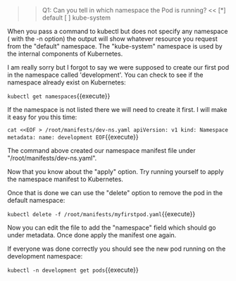 >>Q1: Can you tell in which namespace the Pod is running? <<
[*] default
[ ] kube-system

When you pass a command to kubectl but does not specify any namespace ( with the -n option) the output will show whatever resource you request from the "default" namespace. The "kube-system" namespace is used by the internal components of Kubernetes.

I am really sorry but I forgot to say we were supposed to create our first pod in the namespace called 'development'. You can check to see if the namespace already exist on Kubernetes:

`kubectl get namespaces`{{execute}}

If the namespace is not listed there we will need to create it first. I will make it easy for you this time:

`cat <<EOF > /root/manifests/dev-ns.yaml
apiVersion: v1
kind: Namespace
metadata:
  name: development
EOF`{{execute}}

The command above created our namespace manifest file under "/root/manifests/dev-ns.yaml".

Now that you know about the "apply" option. Try running yourself to apply the namespace manifest to Kubernetes.

Once that is done we can use the "delete" option to remove the pod in the default namespace:

`kubectl delete -f /root/manifests/myfirstpod.yaml`{{execute}}

Now you can edit the file to add the "namespace" field which should go under metadata. Once done apply the manifest one again.

If everyone was done correctly you should see the new pod running on the development namespace:

`kubectl -n development get pods`{{execute}}